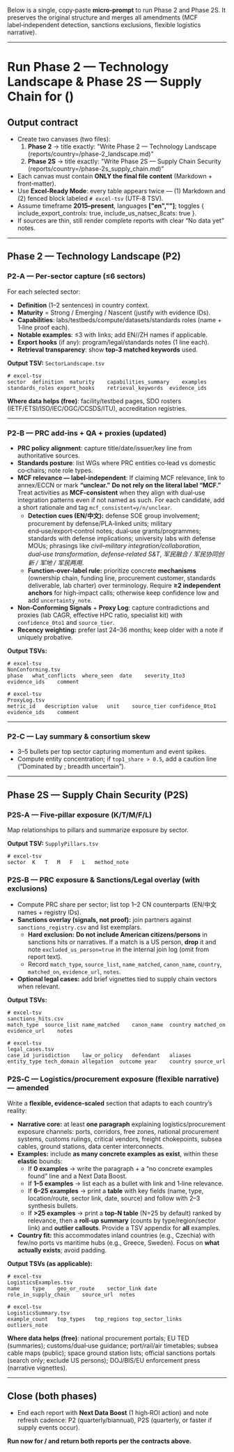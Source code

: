 Below is a single, copy‑paste **micro‑prompt** to run Phase 2 and Phase 2S. It preserves the original structure and merges all amendments (MCF label‑independent detection, sanctions exclusions, flexible logistics narrative).

---

# Run Phase 2 — Technology Landscape & Phase 2S — Supply Chain for <COUNTRY> (<ISO2>)

## Output contract
- Create two canvases (two files):
  1) **Phase 2** → title exactly:
     "Write <COUNTRY> Phase 2 — Technology Landscape (reports/country=<ISO2>/phase-2_landscape.md)"
  2) **Phase 2S** → title exactly:
     "Write <COUNTRY> Phase 2S — Supply Chain Security (reports/country=<ISO2>/phase-2s_supply_chain.md)"
- Each canvas must contain **ONLY the final file content** (Markdown + front‑matter).
- Use **Excel‑Ready Mode**: every table appears twice — (1) Markdown and (2) fenced block labeled `# excel-tsv` (UTF‑8 TSV).
- Assume timeframe **2015–present**, languages **["en","<local>"]**; toggles { include_export_controls: true, include_us_natsec_8cats: true }.
- If sources are thin, still render complete reports with clear “No data yet” notes.

---

## Phase 2 — Technology Landscape (P2)

### P2‑A — Per‑sector capture (≤6 sectors)
For each selected sector:
- **Definition** (1–2 sentences) in country context.
- **Maturity** = Strong / Emerging / Nascent (justify with evidence IDs).
- **Capabilities**: labs/testbeds/compute/datasets/standards roles (name + 1‑line proof each).
- **Notable examples**: ≤3 with links; add EN/<local>/ZH names if applicable.
- **Export hooks** (if any): program/legal/standards notes (1 line each).
- **Retrieval transparency**: show **top‑3 matched keywords** used.

**Output TSV:** `SectorLandscape.tsv`
```
# excel-tsv
sector	definition	maturity	capabilities_summary	examples	standards_roles	export_hooks	retrieval_keywords	evidence_ids
```

**Where data helps (free)**: facility/testbed pages, SDO rosters (IETF/ETSI/ISO/IEC/OGC/CCSDS/ITU), accreditation registries.

---

### P2‑B — PRC add‑ins + QA + proxies (updated)
- **PRC policy alignment**: capture title/date/issuer/key line from authoritative sources.
- **Standards posture**: list WGs where PRC entities co‑lead vs domestic co‑chairs; note role types.
- **MCF relevance — label‑independent**: If claiming MCF relevance, link to annex/ECCN or mark **“unclear.”** **Do not rely on the literal label “MCF.”** Treat activities as **MCF‑consistent** when they align with dual‑use integration patterns even if not named as such. For each candidate, add a short rationale and tag `mcf_consistent=y/n/unclear`.
  - **Detection cues (EN/中文):** defense SOE group involvement; procurement by defense/PLA‑linked units; military end‑use/export‑control notes; dual‑use grants/programmes; standards with defense implications; university labs with defense MOUs; phrasings like *civil–military integration/collaboration*, *dual‑use transformation*, *defense‑related S&T*, *军民融合 / 军民协同创新 / 军地 / 军民两用*.
  - **Function‑over‑label rule:** prioritize concrete **mechanisms** (ownership chain, funding line, procurement customer, standards deliverable, lab charter) over terminology. Require **≥2 independent anchors** for high‑impact calls; otherwise keep confidence low and add `uncertainty_note`.
- **Non‑Conforming Signals** + **Proxy Log**: capture contradictions and proxies (lab CAGR, effective HPC ratio, specialist kit) with `confidence_0to1` and `source_tier`.
- **Recency weighting:** prefer last 24–36 months; keep older with a note if uniquely probative.

**Output TSVs:**
```
# excel-tsv
NonConforming.tsv
phase	what_conflicts	where_seen	date	severity_1to3	evidence_ids	comment
```
```
# excel-tsv
ProxyLog.tsv
metric_id	description	value	unit	source_tier	confidence_0to1	evidence_ids	comment
```

---

### P2‑C — Lay summary & consortium skew
- 3–5 bullets per top sector capturing momentum and event spikes.
- Compute entity concentration; if `top1_share > 0.5`, add a caution line (“Dominated by <entity>; breadth uncertain”).

---

## Phase 2S — Supply Chain Security (P2S)

### P2S‑A — Five‑pillar exposure (K/T/M/F/L)
Map relationships to pillars and summarize exposure by sector.

**Output TSV:** `SupplyPillars.tsv`
```
# excel-tsv
sector	K	T	M	F	L	method_note
```

### P2S‑B — PRC exposure & **Sanctions/Legal overlay** (with exclusions)
- Compute PRC share per sector; list top 1–2 CN counterparts (EN/中文 names + registry IDs).
- **Sanctions overlay (signals, not proof):** join partners against `sanctions_registry.csv` and list exemplars.
  - **Hard exclusion:** **Do not include American citizens/persons** in sanctions hits or narratives. If a match is a US person, **drop** it and note `excluded_us_person=true` in the internal join log (omit from report text).
  - Record `match_type`, `source_list`, `name_matched`, `canon_name`, `country`, `matched_on`, `evidence_url`, `notes`.
- **Optional legal cases:** add brief vignettes tied to supply chain vectors when relevant.

**Output TSVs:**
```
# excel-tsv
sanctions_hits.csv
match_type	source_list	name_matched	canon_name	country	matched_on	evidence_url	notes
```
```
# excel-tsv
legal_cases.tsv
case_id	jurisdiction	law_or_policy	defendant	aliases	entity_type	tech_domain	allegation	outcome	year	country	source_url
```

### P2S‑C — Logistics/procurement exposure (flexible narrative) — **amended**
Write a **flexible, evidence‑scaled** section that adapts to each country’s reality:
- **Narrative core:** at least **one paragraph** explaining logistics/procurement exposure channels: ports, corridors, free zones, national procurement systems, customs rulings, critical vendors, freight chokepoints, subsea cables, ground stations, data center interconnects.
- **Examples:** include **as many concrete examples as exist**, within these **elastic** bounds:
  - If **0 examples** → write the paragraph + a “no concrete examples found” line and a Next Data Boost.
  - If **1–5 examples** → list each as a bullet with link and 1‑line relevance.
  - If **6–25 examples** → print a **table** with key fields (name, type, location/route, sector link, date, source) and follow with 2–3 synthesis bullets.
  - If **>25 examples** → print a **top‑N table** (N=25 by default) ranked by relevance, then a **roll‑up summary** (counts by type/region/sector link) and **outlier callouts**. Provide a TSV appendix for **all** examples.
- **Country fit:** this accommodates inland countries (e.g., Czechia) with few/no ports vs maritime hubs (e.g., Greece, Sweden). Focus on **what actually exists**; avoid padding.

**Output TSVs (as applicable):**
```
# excel-tsv
LogisticsExamples.tsv
name	type	geo_or_route	sector_link	date	role_in_supply_chain	source_url	notes
```
```
# excel-tsv
LogisticsSummary.tsv
example_count	top_types	top_regions	top_sector_links	outliers_note
```

**Where data helps (free)**: national procurement portals; EU TED (summaries); customs/dual‑use guidance; port/rail/air timetables; subsea cable maps (public); space ground station lists; official sanctions portals (search only; exclude US persons); DOJ/BIS/EU enforcement press (narrative vignettes).

---

## Close (both phases)
- End each report with **Next Data Boost** (1 high‑ROI action) and note refresh cadence: P2 (quarterly/biannual), P2S (quarterly, or faster if supply events occur).

**Run now for <COUNTRY>/<ISO2> and return both reports per the contracts above.**

